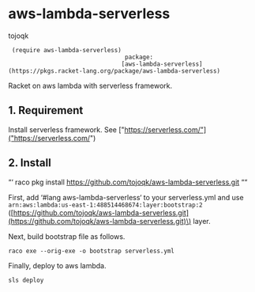# aws-lambda-serverless

tojoqk

```racket
 (require aws-lambda-serverless)                                                                                   
                                 package:                                                                          
                                [aws-lambda-serverless](https://pkgs.racket-lang.org/package/aws-lambda-serverless)
```

Racket on aws lambda with serverless framework.

## 1. Requirement

Install serverless framework. See
["https://serverless.com/"]("https://serverless.com/")

## 2. Install

“‘ raco pkg install https://github.com/tojoqk/aws-lambda-serverless.git
““

First, add ‘\#lang aws-lambda-serverless‘ to your serverless.yml and use
`arn:aws:lambda:us-east-1:488514468674:layer:bootstrap:2`
\([https://github.com/tojoqk/aws-lambda-serverless.git](https://github.com/tojoqk/aws-lambda-serverless.git)\)
layer.

Next, build bootstrap file as follows.

```racket
raco exe --orig-exe -o bootstrap serverless.yml
```

Finally, deploy to aws lambda.

```racket
sls deploy
```
